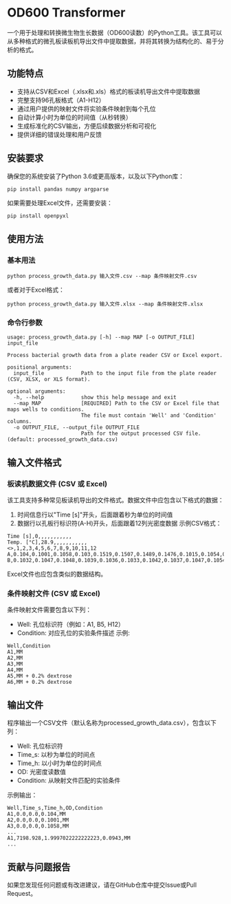 # OD600 Transformer

一个用于处理和转换微生物生长数据（OD600读数）的Python工具。该工具可以从多种格式的微孔板读板机导出文件中提取数据，并将其转换为结构化的、易于分析的格式。

## 功能特点

- 支持从CSV和Excel（.xlsx和.xls）格式的板读机导出文件中提取数据
- 完整支持96孔板格式（A1-H12）
- 通过用户提供的映射文件将实验条件映射到每个孔位
- 自动计算小时为单位的时间值（从秒转换）
- 生成标准化的CSV输出，方便后续数据分析和可视化
- 提供详细的错误处理和用户反馈

## 安装要求

确保您的系统安装了Python 3.6或更高版本，以及以下Python库：

```bash
pip install pandas numpy argparse
```
如果需要处理Excel文件，还需要安装：

```
pip install openpyxl
```
## 使用方法
### 基本用法
```
python process_growth_data.py 输入文件.csv --map 条件映射文件.csv
```

或者对于Excel格式：
```
python process_growth_data.py 输入文件.xlsx --map 条件映射文件.xlsx
```
### 命令行参数

```
usage: process_growth_data.py [-h] --map MAP [-o OUTPUT_FILE] input_file

Process bacterial growth data from a plate reader CSV or Excel export.

positional arguments:
  input_file            Path to the input file from the plate reader (CSV, XLSX, or XLS format).

optional arguments:
  -h, --help            show this help message and exit
  --map MAP             [REQUIRED] Path to the CSV or Excel file that maps wells to conditions.
                        The file must contain 'Well' and 'Condition' columns.
  -o OUTPUT_FILE, --output_file OUTPUT_FILE
                        Path for the output processed CSV file. (default: processed_growth_data.csv)
```

## 输入文件格式

### 板读机数据文件 (CSV 或 Excel)

该工具支持多种常见板读机导出的文件格式。数据文件中应包含以下格式的数据：

1. 时间信息行以"Time [s]"开头，后面跟着秒为单位的时间值
2. 数据行以孔板行标识符(A-H)开头，后面跟着12列光密度数据
示例CSV格式：

```
Time [s],0,,,,,,,,,,,
Temp. [°C],28.9,,,,,,,,,,,
<>,1,2,3,4,5,6,7,8,9,10,11,12
A,0.104,0.1001,0.1058,0.103,0.1519,0.1507,0.1489,0.1476,0.1015,0.1054,0.1022,0.1457
B,0.1032,0.1047,0.1048,0.1039,0.1036,0.1033,0.1042,0.1037,0.1047,0.1054,0.1034,0.0985
```

Excel文件也应包含类似的数据结构。


### 条件映射文件 (CSV 或 Excel)

条件映射文件需要包含以下列：

- Well: 孔位标识符（例如：A1, B5, H12）
- Condition: 对应孔位的实验条件描述
示例:

```csv
Well,Condition
A1,MM
A2,MM
A3,MM
A4,MM
A5,MM + 0.2% dextrose
A6,MM + 0.2% dextrose
```
## 输出文件
程序输出一个CSV文件（默认名称为processed_growth_data.csv），包含以下列：

- Well: 孔位标识符
- Time_s: 以秒为单位的时间点
- Time_h: 以小时为单位的时间点
- OD: 光密度读数值
- Condition: 从映射文件匹配的实验条件

示例输出：
```csv
Well,Time_s,Time_h,OD,Condition
A1,0.0,0.0,0.104,MM
A2,0.0,0.0,0.1001,MM
A3,0.0,0.0,0.1058,MM
...
A1,7198.928,1.9997022222222223,0.0943,MM
...
```

## 贡献与问题报告

如果您发现任何问题或有改进建议，请在GitHub仓库中提交Issue或Pull Request。

